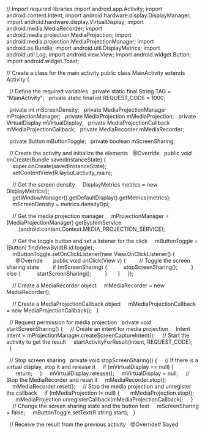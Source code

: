 
// Import required libraries
import android.app.Activity;
import android.content.Intent;
import android.hardware.display.DisplayManager;
import android.hardware.display.VirtualDisplay;
import android.media.MediaRecorder;
import android.media.projection.MediaProjection;
import android.media.projection.MediaProjectionManager;
import android.os.Bundle;
import android.util.DisplayMetrics;
import android.util.Log;
import android.view.View;
import android.widget.Button;
import android.widget.Toast;

// Create a class for the main activity
public class MainActivity extends Activity {

  // Define the required variables
  private static final String TAG = "MainActivity";
  private static final int REQUEST_CODE = 1000;

  private int mScreenDensity;
  private MediaProjectionManager mProjectionManager;
  private MediaProjection mMediaProjection;
  private VirtualDisplay mVirtualDisplay;
  private MediaProjectionCallback mMediaProjectionCallback;
  private MediaRecorder mMediaRecorder;

  private Button mButtonToggle;
  private boolean mScreenSharing;

  // Create the activity and initialize the elements
  @Override
  public void onCreate(Bundle savedInstanceState) {
    super.onCreate(savedInstanceState);
    setContentView(R.layout.activity_main);

    // Get the screen density
    DisplayMetrics metrics = new DisplayMetrics();
    getWindowManager().getDefaultDisplay().getMetrics(metrics);
    mScreenDensity = metrics.densityDpi;

    // Get the media projection manager
    mProjectionManager = (MediaProjectionManager) getSystemService
        (android.content.Context.MEDIA_PROJECTION_SERVICE);

    // Get the toggle button and set a listener for the click
    mButtonToggle = (Button) findViewById(R.id.toggle);
    mButtonToggle.setOnClickListener(new View.OnClickListener() {
      @Override
      public void onClick(View v) {
        // Toggle the screen sharing state
        if (mScreenSharing) {
          stopScreenSharing();
        } else {
          startScreenSharing();
        }
      }
    });

    // Create a MediaRecorder object
    mMediaRecorder = new MediaRecorder();

    // Create a MediaProjectionCallback object
    mMediaProjectionCallback = new MediaProjectionCallback();
  }

  // Request permission for media projection
  private void startScreenSharing() {
    // Create an intent for media projection
    Intent intent = mProjectionManager.createScreenCaptureIntent();
    // Start the activity to get the result
    startActivityForResult(intent, REQUEST_CODE);
  }

  // Stop screen sharing
  private void stopScreenSharing() {
    // If there is a virtual display, stop it and release it
    if (mVirtualDisplay == null) {
      return;
    }
    mVirtualDisplay.release();
    mVirtualDisplay = null;
    // Stop the MediaRecorder and reset it
    mMediaRecorder.stop();
    mMediaRecorder.reset();
    // Stop the media projection and unregister the callback
    if (mMediaProjection != null) {
      mMediaProjection.stop();
      mMediaProjection.unregisterCallback(mMediaProjectionCallback);
    }
    // Change the screen sharing state and the button text
    mScreenSharing = false;
    mButtonToggle.setText(R.string.start);
  }

  // Receive the result from the previous activity
  @Override# Sayed
